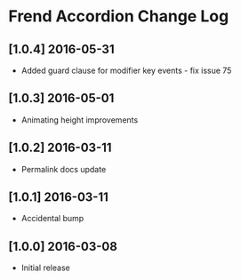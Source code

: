 # Frend Accordion Change Log

## [1.0.4] 2016-05-31
- Added guard clause for modifier key events - fix issue 75

## [1.0.3] 2016-05-01
- Animating height improvements

## [1.0.2] 2016-03-11
- Permalink docs update

## [1.0.1] 2016-03-11
- Accidental bump 

## [1.0.0] 2016-03-08
- Initial release